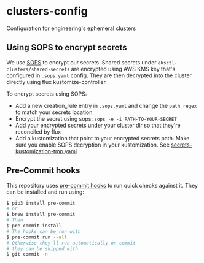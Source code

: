 # clusters-config
Configuration for engineering's ephemeral clusters

## Using SOPS to encrypt secrets
We use [SOPS](https://github.com/mozilla/sops) to encrypt our secrets. Shared secrets under `eksctl-clusters/shared-secrets` are encrypted using AWS KMS key that's configured in `.sops.yaml` config. They are then decrypted into the cluster directly using flux kustomize-controller.

To encrypt secrets using SOPS:
- Add a new creation_rule entry in `.sops.yaml` and change the `path_regex` to match your secrets location
- Encrypt the secret using sops: `sops -e -i PATH-TO-YOUR-SECRET`
- Add your encrypted secrets under your cluster dir so that they're reconciled by flux
- Add a kustomization that point to your encrypted secrets path. Make sure you enable SOPS decryption in your kustomization. See [secrets-kustomization-tmp.yaml](eksctl-clusters/secrets-kustomization-tmp.yaml)

## Pre-Commit hooks

This repository uses [pre-commit hooks](https://pre-commit.com/) to run quick
checks against it. They can be installed and run using:

```bash
$ pip3 install pre-commit
# or
$ brew install pre-commit
# Then
$ pre-commit install
# The hooks can be run with
$ pre-commit run --all
# Otherwise they'll run automatically on commit
# they can be skipped with
$ git commit -n
```
